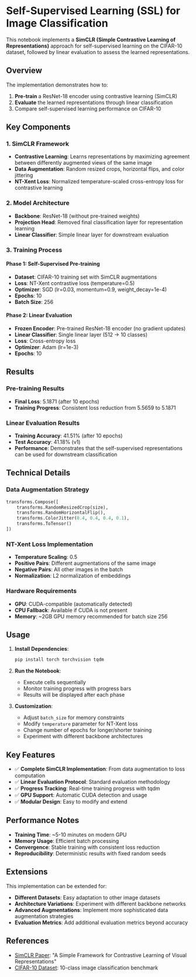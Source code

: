 # Self-Supervised Learning (SSL) for Image Classification

This notebook implements a **SimCLR (Simple Contrastive Learning of Representations)** approach for self-supervised learning on the CIFAR-10 dataset, followed by linear evaluation to assess the learned representations.

## Overview

The implementation demonstrates how to:
1. **Pre-train** a ResNet-18 encoder using contrastive learning (SimCLR)
2. **Evaluate** the learned representations through linear classification
3. Compare self-supervised learning performance on CIFAR-10

## Key Components

### 1. SimCLR Framework
- **Contrastive Learning**: Learns representations by maximizing agreement between differently augmented views of the same image
- **Data Augmentation**: Random resized crops, horizontal flips, and color jittering
- **NT-Xent Loss**: Normalized temperature-scaled cross-entropy loss for contrastive learning

### 2. Model Architecture
- **Backbone**: ResNet-18 (without pre-trained weights)
- **Projection Head**: Removed final classification layer for representation learning
- **Linear Classifier**: Simple linear layer for downstream evaluation

### 3. Training Process

#### Phase 1: Self-Supervised Pre-training
- **Dataset**: CIFAR-10 training set with SimCLR augmentations
- **Loss**: NT-Xent contrastive loss (temperature=0.5)
- **Optimizer**: SGD (lr=0.03, momentum=0.9, weight_decay=1e-4)
- **Epochs**: 10
- **Batch Size**: 256

#### Phase 2: Linear Evaluation
- **Frozen Encoder**: Pre-trained ResNet-18 encoder (no gradient updates)
- **Linear Classifier**: Single linear layer (512 → 10 classes)
- **Loss**: Cross-entropy loss
- **Optimizer**: Adam (lr=1e-3)
- **Epochs**: 10

## Results

### Pre-training Results
- **Final Loss**: 5.1871 (after 10 epochs)
- **Training Progress**: Consistent loss reduction from 5.5659 to 5.1871

### Linear Evaluation Results
- **Training Accuracy**: 41.51% (after 10 epochs)
- **Test Accuracy**: 41.18% (v1) 
- **Performance**: Demonstrates that the self-supervised representations can be used for downstream classification

## Technical Details

### Data Augmentation Strategy
```python
transforms.Compose([
    transforms.RandomResizedCrop(size),
    transforms.RandomHorizontalFlip(),
    transforms.ColorJitter(0.4, 0.4, 0.4, 0.1),
    transforms.ToTensor()
])
```

### NT-Xent Loss Implementation
- **Temperature Scaling**: 0.5
- **Positive Pairs**: Different augmentations of the same image
- **Negative Pairs**: All other images in the batch
- **Normalization**: L2 normalization of embeddings

### Hardware Requirements
- **GPU**: CUDA-compatible (automatically detected)
- **CPU Fallback**: Available if CUDA is not present
- **Memory**: ~2GB GPU memory recommended for batch size 256

## Usage

1. **Install Dependencies**:
   ```bash
   pip install torch torchvision tqdm
   ```

2. **Run the Notebook**:
   - Execute cells sequentially
   - Monitor training progress with progress bars
   - Results will be displayed after each phase

3. **Customization**:
   - Adjust `batch_size` for memory constraints
   - Modify `temperature` parameter for NT-Xent loss
   - Change number of epochs for longer/shorter training
   - Experiment with different backbone architectures

## Key Features

- ✅ **Complete SimCLR Implementation**: From data augmentation to loss computation
- ✅ **Linear Evaluation Protocol**: Standard evaluation methodology
- ✅ **Progress Tracking**: Real-time training progress with tqdm
- ✅ **GPU Support**: Automatic CUDA detection and usage
- ✅ **Modular Design**: Easy to modify and extend

## Performance Notes

- **Training Time**: ~5-10 minutes on modern GPU
- **Memory Usage**: Efficient batch processing
- **Convergence**: Stable training with consistent loss reduction
- **Reproducibility**: Deterministic results with fixed random seeds

## Extensions

This implementation can be extended for:
- **Different Datasets**: Easy adaptation to other image datasets
- **Architecture Variations**: Experiment with different backbone networks
- **Advanced Augmentations**: Implement more sophisticated data augmentation strategies
- **Evaluation Metrics**: Add additional evaluation metrics beyond accuracy

## References

- [SimCLR Paper](https://arxiv.org/abs/2002.05709): "A Simple Framework for Contrastive Learning of Visual Representations"
- [CIFAR-10 Dataset](https://www.cs.toronto.edu/~kriz/cifar.html): 10-class image classification benchmark
